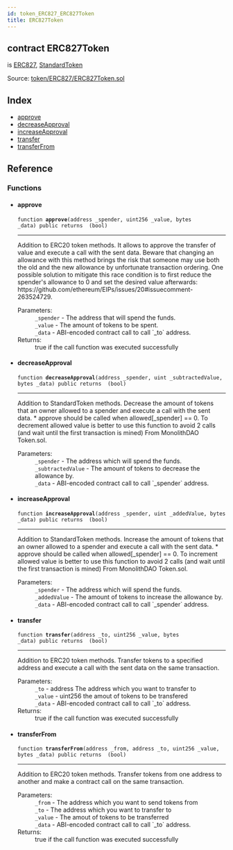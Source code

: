 ```yaml
---
id: token_ERC827_ERC827Token
title: ERC827Token
---
```


<div class="contract-doc"><div class="contract"><h2 class="contract-header"><span class="contract-kind">contract</span> ERC827Token</h2><p class="base-contracts"><span>is</span> <a href="token_ERC827_ERC827.html">ERC827</a><span>, </span><a href="token_ERC20_StandardToken.html">StandardToken</a></p><div class="source">Source: <a href="https://github.com/OpenZeppelin/zeppelin-solidity/blob/v1.6.0/contracts/token/ERC827/ERC827Token.sol" target="_blank">token/ERC827/ERC827Token.sol</a></div></div><div class="index"><h2>Index</h2><ul><li><a href="token_ERC827_ERC827Token.html#approve">approve</a></li><li><a href="token_ERC827_ERC827Token.html#decreaseApproval">decreaseApproval</a></li><li><a href="token_ERC827_ERC827Token.html#increaseApproval">increaseApproval</a></li><li><a href="token_ERC827_ERC827Token.html#transfer">transfer</a></li><li><a href="token_ERC827_ERC827Token.html#transferFrom">transferFrom</a></li></ul></div><div class="reference"><h2>Reference</h2><div class="functions"><h3>Functions</h3><ul><li><div class="item function"><span id="approve" class="anchor-marker"></span><h4 class="name">approve</h4><div class="body"><code class="signature">function <strong>approve</strong><span>(address _spender, uint256 _value, bytes _data) </span><span>public </span><span>returns  (bool) </span></code><hr/><div class="description"><p>Addition to ERC20 token methods. It allows to approve the transfer of value and execute a call with the sent data. Beware that changing an allowance with this method brings the risk that someone may use both the old and the new allowance by unfortunate transaction ordering. One possible solution to mitigate this race condition is to first reduce the spender&#x27;s allowance to 0 and set the desired value afterwards: https://github.com/ethereum/EIPs/issues/20#issuecomment-263524729.</p></div><dl><dt><span class="label-parameters">Parameters:</span></dt><dd><div><code>_spender</code> - The address that will spend the funds.</div><div><code>_value</code> - The amount of tokens to be spent.</div><div><code>_data</code> - ABI-encoded contract call to call `_to` address.</div></dd><dt><span class="label-return">Returns:</span></dt><dd>true if the call function was executed successfully</dd></dl></div></div></li><li><div class="item function"><span id="decreaseApproval" class="anchor-marker"></span><h4 class="name">decreaseApproval</h4><div class="body"><code class="signature">function <strong>decreaseApproval</strong><span>(address _spender, uint _subtractedValue, bytes _data) </span><span>public </span><span>returns  (bool) </span></code><hr/><div class="description"><p>Addition to StandardToken methods. Decrease the amount of tokens that an owner allowed to a spender and execute a call with the sent data. * approve should be called when allowed[_spender] == 0. To decrement allowed value is better to use this function to avoid 2 calls (and wait until the first transaction is mined) From MonolithDAO Token.sol.</p></div><dl><dt><span class="label-parameters">Parameters:</span></dt><dd><div><code>_spender</code> - The address which will spend the funds.</div><div><code>_subtractedValue</code> - The amount of tokens to decrease the allowance by.</div><div><code>_data</code> - ABI-encoded contract call to call `_spender` address.</div></dd></dl></div></div></li><li><div class="item function"><span id="increaseApproval" class="anchor-marker"></span><h4 class="name">increaseApproval</h4><div class="body"><code class="signature">function <strong>increaseApproval</strong><span>(address _spender, uint _addedValue, bytes _data) </span><span>public </span><span>returns  (bool) </span></code><hr/><div class="description"><p>Addition to StandardToken methods. Increase the amount of tokens that an owner allowed to a spender and execute a call with the sent data. * approve should be called when allowed[_spender] == 0. To increment allowed value is better to use this function to avoid 2 calls (and wait until the first transaction is mined) From MonolithDAO Token.sol.</p></div><dl><dt><span class="label-parameters">Parameters:</span></dt><dd><div><code>_spender</code> - The address which will spend the funds.</div><div><code>_addedValue</code> - The amount of tokens to increase the allowance by.</div><div><code>_data</code> - ABI-encoded contract call to call `_spender` address.</div></dd></dl></div></div></li><li><div class="item function"><span id="transfer" class="anchor-marker"></span><h4 class="name">transfer</h4><div class="body"><code class="signature">function <strong>transfer</strong><span>(address _to, uint256 _value, bytes _data) </span><span>public </span><span>returns  (bool) </span></code><hr/><div class="description"><p>Addition to ERC20 token methods. Transfer tokens to a specified address and execute a call with the sent data on the same transaction.</p></div><dl><dt><span class="label-parameters">Parameters:</span></dt><dd><div><code>_to</code> - address The address which you want to transfer to</div><div><code>_value</code> - uint256 the amout of tokens to be transfered</div><div><code>_data</code> - ABI-encoded contract call to call `_to` address.</div></dd><dt><span class="label-return">Returns:</span></dt><dd>true if the call function was executed successfully</dd></dl></div></div></li><li><div class="item function"><span id="transferFrom" class="anchor-marker"></span><h4 class="name">transferFrom</h4><div class="body"><code class="signature">function <strong>transferFrom</strong><span>(address _from, address _to, uint256 _value, bytes _data) </span><span>public </span><span>returns  (bool) </span></code><hr/><div class="description"><p>Addition to ERC20 token methods. Transfer tokens from one address to another and make a contract call on the same transaction.</p></div><dl><dt><span class="label-parameters">Parameters:</span></dt><dd><div><code>_from</code> - The address which you want to send tokens from</div><div><code>_to</code> - The address which you want to transfer to</div><div><code>_value</code> - The amout of tokens to be transferred</div><div><code>_data</code> - ABI-encoded contract call to call `_to` address.</div></dd><dt><span class="label-return">Returns:</span></dt><dd>true if the call function was executed successfully</dd></dl></div></div></li></ul></div></div></div>
